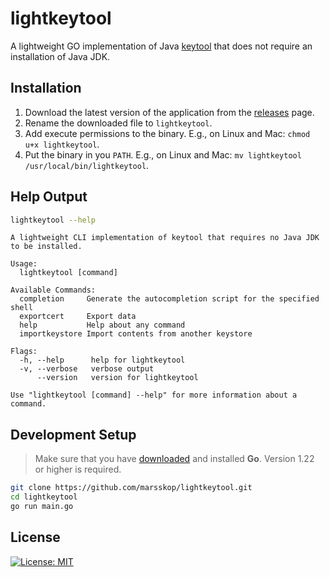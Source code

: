 # lightkeytool

A lightweight GO implementation of Java [keytool](https://docs.oracle.com/javase/8/docs/technotes/tools/unix/keytool.html) that does not require an installation of Java JDK.

## Installation
1. Download the latest version of the application from the [releases](https://github.com/marsskop/lightkeytool/releases) page.
2. Rename the downloaded file to `lightkeytool`.
3. Add execute permissions to the binary. E.g., on Linux and Mac: `chmod u+x lightkeytool`.
4. Put the binary in you `PATH`. E.g., on Linux and Mac: `mv lightkeytool /usr/local/bin/lightkeytool`.

## Help Output
```bash
lightkeytool --help
```
```
A lightweight CLI implementation of keytool that requires no Java JDK to be installed.

Usage:
  lightkeytool [command]

Available Commands:
  completion     Generate the autocompletion script for the specified shell
  exportcert     Export data
  help           Help about any command
  importkeystore Import contents from another keystore

Flags:
  -h, --help      help for lightkeytool
  -v, --verbose   verbose output
      --version   version for lightkeytool

Use "lightkeytool [command] --help" for more information about a command.
```
<!-- ## Usage
TODO -->

## Development Setup
> Make sure that you have [downloaded](https://go.dev/dl/) and installed **Go**. Version 1.22 or higher is required.
```bash
git clone https://github.com/marsskop/lightkeytool.git
cd lightkeytool
go run main.go
```

<!-- ## Contributing
TODO -->

<!-- ## Links
TODO -->

## License
[![License: MIT](https://img.shields.io/badge/license-MIT-blue)](https://www.tldrlegal.com/license/mit-license)